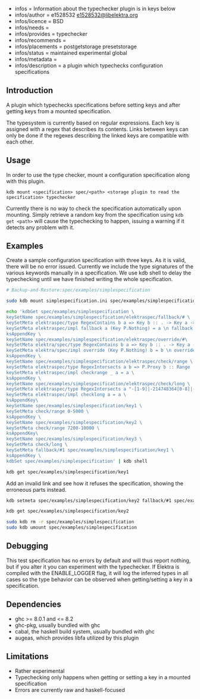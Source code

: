 - infos = Information about the typechecker plugin is in keys below
- infos/author = e1528532 <e1528532@libelektra.org>
- infos/licence = BSD
- infos/needs = 
- infos/provides = typechecker
- infos/recommends =
- infos/placements = postgetstorage presetstorage
- infos/status = maintained experimental global
- infos/metadata =
- infos/description = a plugin which typechecks configuration specifications

## Introduction

A plugin which typechecks specifications before setting keys and after getting keys from
a mounted specification.

The typesystem is currently based on regular expressions. Each key is assigned with a regex
that describes its contents. Links between keys can only be done if the regexes describing 
the linked keys are compatible with each other.

## Usage

In order to use the type checker, mount a configuration specification along with this
plugin. 

`kdb mount <specification> spec/<path> <storage plugin to read the specification> typechecker`

Currently there is no way to check the specification automatically upon mounting. Simply 
retrieve a random key from the specification using `kdb get <path>` will cause
the typechecking to happen, issuing a warning if it detects any problem with it.

## Examples

Create a sample configuration specification with three keys. As it is valid,
there will be no error issued. Currently we include the type signatures of the
various keywords manually in a specification. We use kdb shell to delay the 
typechecking until we have finished writing the whole specification.

```sh
# Backup-and-Restore:spec/examples/simplespecification

sudo kdb mount simplespecification.ini spec/examples/simplespecification ini typechecker

echo 'kdbGet spec/examples/simplespecification \
keySetName spec/examples/simplespecification/elektraspec/fallback/# \
keySetMeta elektraspec/type RegexContains b a => Key b :: . -> Key a -> Key a \
keySetMeta elektraspec/impl fallback a (Key P.Nothing) = a \n fallback _ a = a \
ksAppendKey \
keySetName spec/examples/simplespecification/elektraspec/override/#\
keySetMeta elektra/spec/type RegexContains b a => Key b :: . -> Key a -> Key a \
keySetMeta elektra/spec/impl override (Key P.Nothing) b = b \n override a _ = a \
ksAppendKey \
keySetName spec/examples/simplespecification/elektraspec/check/range \
keySetMeta elektraspec/type RegexIntersects a b => P.Proxy b :: Range . -> Key a -> Key (RegexIntersection a b) \
keySetMeta elektraspec/impl checkrange _ a = a \
ksAppendKey \
keySetName spec/examples/simplespecification/elektraspec/check/long \
keySetMeta elektraspec/type RegexIntersects a "-[1-9]|-214748364[0-8]|-?[1-9][0-9]|-?[1-9][0-9][0-9]|-?[1-9][0-9][0-9][0-9]|-?[1-9][0-9][0-9][0-9][0-9]|-?[1-9][0-9][0-9][0-9][0-9][0-9]|-?[1-9][0-9][0-9][0-9][0-9][0-9][0-9]|-?[1-9][0-9][0-9][0-9][0-9][0-9][0-9][0-9]|-?[1-9][0-9][0-9][0-9][0-9][0-9][0-9][0-9][0-9]|-?1[0-9][0-9][0-9][0-9][0-9][0-9][0-9][0-9][0-9]|-?20[0-9][0-9][0-9][0-9][0-9][0-9][0-9][0-9]|-?21[0-3][0-9][0-9][0-9][0-9][0-9][0-9][0-9]|-?214[0-6][0-9][0-9][0-9][0-9][0-9][0-9]|-?2147[0-3][0-9][0-9][0-9][0-9][0-9]|-?21474[0-7][0-9][0-9][0-9][0-9]|-?214748[0-2][0-9][0-9][0-9]|-?2147483[0-5][0-9][0-9]|-?21474836[0-3][0-9]|[0-9]|214748364[0-7]" => Key a -> Key (RegexIntersection a "-[1-9]|-214748364[0-8]|-?[1-9][0-9]|-?[1-9][0-9][0-9]|-?[1-9][0-9][0-9][0-9]|-?[1-9][0-9][0-9][0-9][0-9]|-?[1-9][0-9][0-9][0-9][0-9][0-9]|-?[1-9][0-9][0-9][0-9][0-9][0-9][0-9]|-?[1-9][0-9][0-9][0-9][0-9][0-9][0-9][0-9]|-?[1-9][0-9][0-9][0-9][0-9][0-9][0-9][0-9][0-9]|-?1[0-9][0-9][0-9][0-9][0-9][0-9][0-9][0-9][0-9]|-?20[0-9][0-9][0-9][0-9][0-9][0-9][0-9][0-9]|-?21[0-3][0-9][0-9][0-9][0-9][0-9][0-9][0-9]|-?214[0-6][0-9][0-9][0-9][0-9][0-9][0-9]|-?2147[0-3][0-9][0-9][0-9][0-9][0-9]|-?21474[0-7][0-9][0-9][0-9][0-9]|-?214748[0-2][0-9][0-9][0-9]|-?2147483[0-5][0-9][0-9]|-?21474836[0-3][0-9]|[0-9]|214748364[0-7]") \
keySetMeta elektraspec/impl checklong a = a \
ksAppendKey\
keySetName spec/examples/simplespecification/key1 \
keySetMeta check/range 0-5000 \
ksAppendKey \
keySetName spec/examples/simplespecification/key2 \
keySetMeta check/range 7200-10000 \
ksAppendKey\
keySetName spec/examples/simplespecification/key3 \
keySetMeta check/long \
keySetMeta fallback/#1 spec/examples/simplespecification/key1 \
ksAppendKey \
kdbSet spec/examples/simplespecification' | kdb shell

kdb get spec/examples/simplespecification/key1
```

Add an invalid link and see how it refuses the specification, showing the erroneous
parts instead.

```sh
kdb setmeta spec/examples/simplespecification/key2 fallback/#1 spec/examples/simplespecification/key1

kdb get spec/examples/simplespecification/key2

sudo kdb rm -r spec/examples/simplespecification
sudo kdb umount spec/examples/simplespecification
```

## Debugging

This test specification has no errors by default and will thus report nothing,
but if you alter it you can experiment with the typechecker. If Elektra is compiled
with the ENABLE_LOGGER flag, it will log the inferred types in all cases so the
type behavior can be observed when getting/setting a key in a specification.

## Dependencies

* ghc >= 8.0.1 and <= 8.2
* ghc-pkg, usually bundled with ghc
* cabal, the haskell build system, usually bundled with ghc
* augeas, which provides libfa utilized by this plugin

## Limitations

- Rather experimental
- Typechecking only happens when getting or setting
a key in a mounted specification
- Errors are currently raw and haskell-focused
